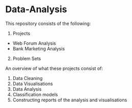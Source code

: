 # Data-Analysis

This repository consists of the following:

1. Projects
 - Web Forum Analysis
 - Bank Marketing Analysis

2. Problem Sets

An overview of what these projects consist of:
1. Data Cleaning
2. Data Visualisations
3. Data Analysis
4. Classification models
5. Constructing reports of the analysis and visualisations
